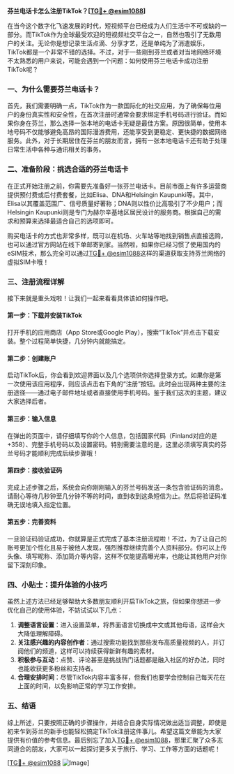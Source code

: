 **芬兰电话卡怎么注册TikTok？[[TG💪+ @esim1088](https://t.me/s/esim1088)]**

在当今这个数字化飞速发展的时代，短视频平台已经成为人们生活中不可或缺的一部分。而TikTok作为全球最受欢迎的短视频社交平台之一，自然也吸引了无数用户的关注。无论你是想记录生活点滴、分享才艺，还是单纯为了消遣娱乐，TikTok都是一个非常不错的选择。不过，对于一些刚到芬兰或者对当地网络环境不太熟悉的用户来说，可能会遇到一个问题：如何使用芬兰电话卡成功注册TikTok呢？

### **一、为什么需要芬兰电话卡？**

首先，我们需要明确一点，TikTok作为一款国际化的社交应用，为了确保每位用户的身份真实性和安全性，在首次注册时通常会要求绑定手机号码进行验证。而如果你身在芬兰，那么选择一张本地的电话卡无疑是最佳方案。原因很简单，使用本地号码不仅能够避免高昂的国际漫游费用，还能享受到更稳定、更快捷的数据网络服务。此外，对于长期居住在芬兰的朋友而言，拥有一张本地电话卡还有助于处理日常生活中各种与通讯相关的事务。

### **二、准备阶段：挑选合适的芬兰电话卡**

在正式开始注册之前，你需要先准备好一张芬兰电话卡。目前市面上有许多运营商提供预付费或后付费套餐，比如Elisa、DNA和Helsingin Kaupunki等。其中，Elisa以其覆盖范围广、信号质量好著称；DNA则以性价比高吸引了不少用户；而Helsingin Kaupunki则是专门为赫尔辛基地区居民设计的服务商。根据自己的需求和预算来选择最适合自己的选项即可。

购买电话卡的方式也非常多样，既可以在机场、火车站等地找到销售点直接选购，也可以通过官方网站在线下单邮寄到家。当然啦，如果你已经习惯了使用国内的eSIM技术，那么完全可以通过[TG💪+ @esim1088](https://t.me/s/esim1088)这样的渠道获取支持芬兰网络的虚拟SIM卡哦！

### **三、注册流程详解**

接下来就是重头戏啦！让我们一起来看看具体该如何操作吧。

#### **第一步：下载并安装TikTok**
打开手机的应用商店（App Store或Google Play），搜索“TikTok”并点击下载安装。整个过程简单快捷，几分钟内就能搞定。

#### **第二步：创建账户**
启动TikTok后，你会看到欢迎界面以及几个选项供你选择登录方式。如果你是第一次使用该应用程序，则应该点击右下角的“注册”按钮。此时会出现两种主要的注册途径——通过电子邮件地址或者直接使用手机号码。鉴于我们这次的主题，建议大家选择后者。

#### **第三步：输入信息**
在弹出的页面中，请仔细填写你的个人信息，包括国家代码（Finland对应的是+358）、完整手机号码以及设置密码。特别需要注意的是，这里必须填写真实的芬兰号码才能顺利完成后续步骤哦！

#### **第四步：接收验证码**
完成上述步骤之后，系统会向你刚刚输入的芬兰号码发送一条包含验证码的消息。请耐心等待几秒钟至几分钟不等的时间，直到收到这条短信为止。然后将验证码准确无误地填入指定位置。

#### **第五步：完善资料**
一旦验证码验证成功，你就算是正式完成了基本注册流程啦！不过，为了让自己的账号更加个性化且易于被他人发现，强烈推荐继续完善个人资料部分。你可以上传头像、填写昵称、添加简介等内容，这样不仅能提高曝光率，也能让其他用户对你留下深刻印象。

### **四、小贴士：提升体验的小技巧**

虽然上述方法已经足够帮助大多数朋友顺利开启TikTok之旅，但如果你想进一步优化自己的使用体验，不妨试试以下几点：

1. **调整语言设置**：进入设置菜单，将界面语言切换成中文或其他母语，这样会大大降低理解障碍。
2. **关注感兴趣的内容创作者**：通过搜索功能找到那些发布高质量视频的人，并订阅他们的频道，这样可以持续获得新鲜有趣的素材。
3. **积极参与互动**：点赞、评论甚至是挑战热门话题都是融入社区的好办法，同时也能收获更多粉丝和支持者。
4. **合理安排时间**：尽管TikTok内容丰富多样，但我们也要学会控制自己每天花在上面的时间，以免影响正常的学习工作安排。

### **五、结语**

综上所述，只要按照正确的步骤操作，并结合自身实际情况做出适当调整，即使是初来乍到芬兰的新手也能轻松搞定TikTok注册这件事儿。希望这篇文章能为大家提供有价值的参考信息。最后别忘了加入[TG💪+ @esim1088](https://t.me/s/esim1088)，那里汇聚了众多志同道合的朋友，大家可以一起探讨更多关于旅行、学习、工作等方面的话题呢！

[[TG💪+ @esim1088](https://t.me/s/esim1088) ![Image](https://i.postimg.cc/4NQfJmqS/Snipaste-2025-05-13-00-14-12.png)]